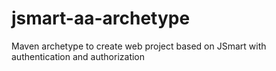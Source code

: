 # jsmart-aa-archetype
Maven archetype to create web project based on JSmart with authentication and authorization

